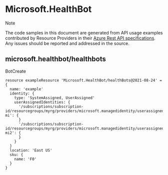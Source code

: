 # Microsoft.HealthBot
  
> [!NOTE]
> The code samples in this document are generated from API usage examples contributed by Resource Providers in their [Azure Rest API specifications](https://github.com/Azure/azure-rest-api-specs). Any issues should be reported and addressed in the source.


## microsoft.healthbot/healthbots

BotCreate
```bicep
resource exampleResource 'Microsoft.HealthBot/healthBots@2021-08-24' = {
  name: 'example'
  identity: {
    type: 'SystemAssigned, UserAssigned'
    userAssignedIdentities: {
      '/subscriptions/subscription-id/resourcegroups/myrg/providers/microsoft.managedidentity/userassignedidentities/my-mi': {
      }
      '/subscriptions/subscription-id/resourcegroups/myrg/providers/microsoft.managedidentity/userassignedidentities/my-mi2': {
      }
    }
  }
  location: 'East US'
  sku: {
    name: 'F0'
  }
}
```
